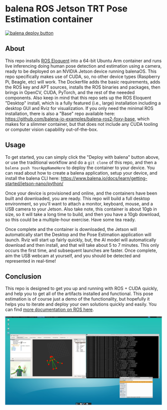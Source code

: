 # balena ROS Jetson TRT Pose Estimation container

[![balena deploy button](https://www.balena.io/deploy.png)](https://dashboard.balena-cloud.com/deploy?repoUrl=https://github.com/balena-io-examples/balena-ros2-CUDA-trt-pose-estimation/)

## About
This repo installs [ROS Eloquent](https://docs.ros.org/en/eloquent/Releases.html) into a 64-bit Ubuntu Arm container and runs live inferencing doing human pose detection and estimation using a camera, ready to be deployed on an NVIDIA Jetson device running balenaOS.  This repo specifically makes use of CUDA, so, no other device types (Raspberry Pi, Beagle, etc) will work.  The Dockerfile adds the basic requirements, adds the ROS key and APT sources, installs the ROS binaries and packages, then brings in OpenCV, CUDA, PyTorch, and the rest of the neeeded components.  Also keep in mind that this repo sets up the ROS Eloquent "Desktop" install, which is a fully featured (i.e., large) installation including a desktop GUI and Rviz for visualization.  If you only need the minimal ROS installation, there is also a "Base" repo available here: https://github.com/balena-io-examples/balena-ros2-foxy-base, which makes for a slimmer container, but that does not include any CUDA tooling or computer vision capability out-of-the-box.

## Usage
To get started, you can simply click the "Deploy with balena" button above, or use the traditional workflow and do a `git clone` of this repo, and then a `balena push YourAppNameHere` to deploy the container to your device.  You can read about how to create a balena application, setup your device, and install the balena CLI here:  https://www.balena.io/docs/learn/getting-started/jetson-nano/python/

Once your device is provisioned and online, and the containers have been built and downloaded, you are ready.  This repo will build a full desktop environment, so you'll want to attach a monitor, keyboard, mouse, and a USB camera to your Jetson.  Also take note, this container is about 10gb in size, so it will take a long time to build, and then you have a 10gb download, so this could be a multiple-hour exercise.  Have some tea ready.

Once complete and the container is downloaded, the Jetson will automatically start the Desktop and the Pose Estimation application will launch.  Rviz will start up fairly quickly, but, the AI model will automatically download and then install, and that will take about 5 to 7 minutes.  This only occurs the first time, and subsequent launches are faster.  Once complete, aim the USB webcam at yourself, and you should be detected and represented in real-time!

## Conclusion
This repo is designed to get you up and running with ROS + CUDA quickly, and help you to get all of the artifacts installed and functional.  This pose estimation is of course just a demo of the functionality, but hopefully it helps you to iterate and deploy your own solutions quickly and easily.  You can find [more documentation on ROS here](https://docs.ros.org/en/eloquent/Tutorials.html).


![Alt text](/img/screenshot1.png?raw=true)
